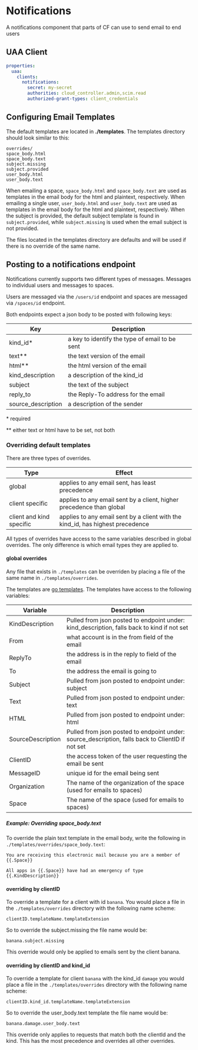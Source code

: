 # Notifications

A notifications component that parts of CF can use to send email to end users

## UAA Client

```yaml
properties:
  uaa:
    clients:
      notifications:
        secret: my-secret
        authorities: cloud_controller.admin,scim.read
        authorized-grant-types: client_credentials
```

## Configuring Email Templates
The default templates are located in **./templates**. The templates directory should look similar to this:

	overrides/
	space_body.html
	space_body.text
	subject.missing
	subject.provided
	user_body.html
	user_body.text

When emailing a space, `space_body.html` and `space_body.text` are used as templates in the email body for the html and plaintext, respectively. When emailing a single user, `user_body.html` and `user_body.text` are used as templates in the email body for the html and plaintext, respectively. When the subject is provided, the default subject template is found in `subject.provided`, while `subject.missing` is used when the email subject is not provided.

The files located in the templates directory are defaults and will be used if there is no override of the same name.

## Posting to a notifications endpoint

Notifications currently supports two different types of messages.  Messages to individual users and messages to spaces.

Users are messaged via the `/users/id` endpoint and spaces are messaged via `/spaces/id` endpoint.

Both endpoints expect a json body to be posted with following keys:

| Key | Description |
| ---- | ------ |
| kind_id\* | a key to identify the type of email to be sent |
| text\*\* | the text version of the email |
| html\*\* | the html version of the email |
| kind_description | a description of the kind_id |
| subject | the text of the subject |
| reply_to | the Reply-To address for the email |
| source_description | a description of the sender |

\* required 
 
\*\* either text or html have to be set, not both


### Overriding default templates
There are three types of overrides. 

| Type | Effect |
| ---- | ------ |
| global | applies to any email sent, has least precedence |
| client specific | applies to any email sent by a client, higher precedence than global |
| client and kind specific | applies to any email sent by a client with the kind_id, has highest precedence |

All types of overrides have access to the same variables described in global overrides.  The only difference is which email types they are applied to.

#### global overrides

Any file that exists in `./templates` can be overriden by placing a file of the same name in `./templates/overrides`.

The templates are [go templates](http://golang.org/pkg/text/template/).  The templates have access to the following variables:

| Variable | Description |
| -------- | ----------- |
| KindDescription | Pulled from json posted to endpoint under: kind_description, falls back to kind if not set |
| From | what account is in the from field of the email |
| ReplyTo | the address is in the reply to field of the email |
| To | the address the email is going to |
| Subject | Pulled from json posted to endpoint under: subject |
| Text | Pulled from json posted to endpoint under: text |
| HTML | Pulled from json posted to endpoint under: html |
| SourceDescription | Pulled from json posted to endpoint under: source_description, falls back to ClientID if not set |
| ClientID | the access token of the user requesting the email be sent |
| MessageID | unique id for the email being sent |
| Organization | The name of the organization of the space (used for emails to spaces) |
| Space | The name of the space (used for emails to spaces) |

##### Example: Overriding space_body.text
To override the plain text template in the email body, write the following in `./templates/overrides/space_body.text`:

```
You are receiving this electronic mail because you are a member of {{.Space}}

All apps in {{.Space}} have had an emergency of type {{.KindDescription}}
```

#### overriding by clientID

To override a template for a client with id `banana`. You would place a file in the `./templates/overrides` directory with the following name scheme:

	clientID.templateName.templateExtension
	
So to override the subject.missing the file name would be: 

	banana.subject.missing
	
This override would only be applied to emails sent by the client banana.
	

#### overriding by clientID and kind_id

To override a template for client `banana` with the kind_id `damage` you would place a file in the `./templates/overrides` directory with the following name scheme:

	clientID.kind_id.templateName.templateExtension
	
So to override the user_body.text template the file name would be:

	banana.damage.user_body.text
	
This override only applies to requests that match both the clientId and the kind.  This has the most precedence and overrides all other overrides.


